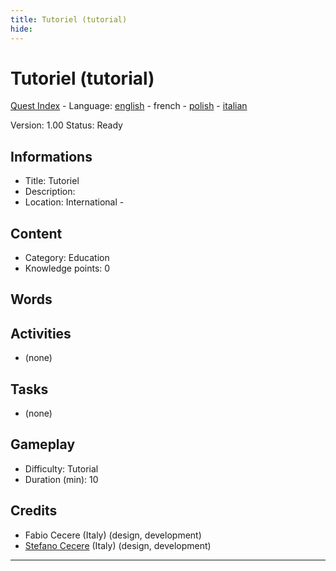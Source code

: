 ```yaml
---
title: Tutoriel (tutorial)
hide:
---
```


# Tutoriel (tutorial)
[Quest Index](./index.fr.md) - Language: [english](./tutorial.md) - french - [polish](./tutorial.pl.md) - [italian](./tutorial.it.md)

Version: 1.00
Status: Ready

## Informations

- Title: Tutoriel
- Description: 
- Location: International - 
## Content
- Category: Education
- Knowledge points: 0
## Words
## Activities
- (none)

## Tasks
- (none)
## Gameplay
- Difficulty: Tutorial
- Duration (min): 10
## Credits
- Fabio Cecere (Italy) (design, development)
- [Stefano Cecere](https://stefanocecere.com) (Italy) (design, development)

---

